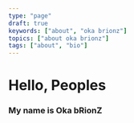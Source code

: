 ```yaml
---
type: "page"
draft: true
keywords: ["about", "oka brionz"]
topics: ["about oka brionz"]
tags: ["about", "bio"]
---
```


# Hello, Peoples

### My name is Oka bRionZ
